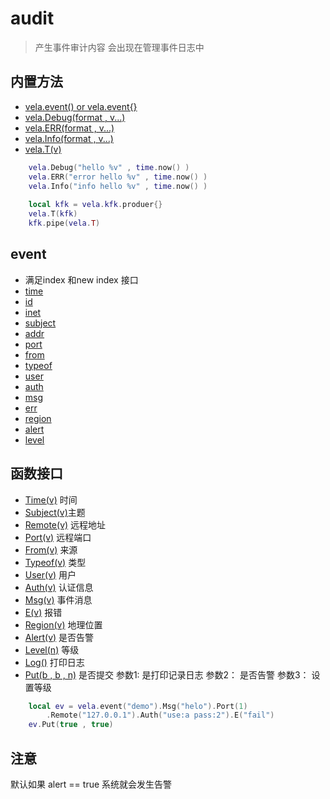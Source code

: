 # audit
> 产生事件审计内容 会出现在管理事件日志中

## 内置方法
- [vela.event() or vela.event{}](#event)
- [vela.Debug(format , v...)](#)
- [vela.ERR(format , v...)](#)
- [vela.Info(format , v...)](#)
- [vela.T(v)](#)

```lua
    vela.Debug("hello %v" , time.now() )
    vela.ERR("error hello %v" , time.now() )
    vela.Info("info hello %v" , time.now() )
    
    local kfk = vela.kfk.produer{}
    vela.T(kfk)
    kfk.pipe(vela.T)
```

## event
- 满足index 和new index 接口
- [time]()
- [id]()
- [inet]()
- [subject]()
- [addr]()
- [port]()
- [from]()
- [typeof]()
- [user]()
- [auth]()
- [msg]()
- [err]()
- [region]()
- [alert]()
- [level]()

## 函数接口 
- [Time(v)]()   时间
- [Subject(v)]()主题
- [Remote(v)]() 远程地址
- [Port(v)]()   远程端口
- [From(v)]()   来源
- [Typeof(v)]() 类型
- [User(v)]() 用户
- [Auth(v)]() 认证信息
- [Msg(v)]() 事件消息
- [E(v)]()  报错
- [Region(v)]() 地理位置
- [Alert(v)]()  是否告警
- [Level(n)]()  等级
- [Log()]()     打印日志
- [Put(b , b , n)]() 是否提交 参数1: 是打印记录日志  参数2： 是否告警  参数3： 设置等级

```lua
    local ev = vela.event("demo").Msg("helo").Port(1)
        .Remote("127.0.0.1").Auth("use:a pass:2").E("fail")
    ev.Put(true , true)
```

## 注意
默认如果 alert == true 系统就会发生告警